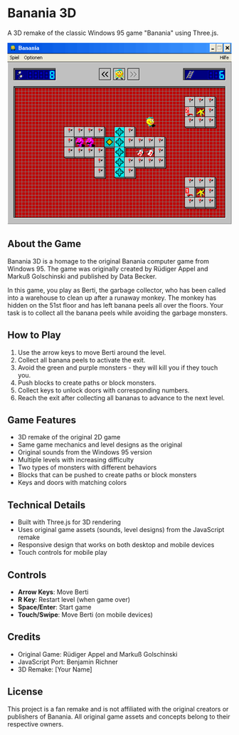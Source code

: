 # Banania 3D

A 3D remake of the classic Windows 95 game "Banania" using Three.js.

![Banania 3D Screenshot](banania_win95.png)

## About the Game

Banania 3D is a homage to the original Banania computer game from Windows 95. The game was originally created by Rüdiger Appel and Markuß Golschinski and published by Data Becker.

In this game, you play as Berti, the garbage collector, who has been called into a warehouse to clean up after a runaway monkey. The monkey has hidden on the 51st floor and has left banana peels all over the floors. Your task is to collect all the banana peels while avoiding the garbage monsters.

## How to Play

1. Use the arrow keys to move Berti around the level.
2. Collect all banana peels to activate the exit.
3. Avoid the green and purple monsters - they will kill you if they touch you.
4. Push blocks to create paths or block monsters.
5. Collect keys to unlock doors with corresponding numbers.
6. Reach the exit after collecting all bananas to advance to the next level.

## Game Features

- 3D remake of the original 2D game
- Same game mechanics and level designs as the original
- Original sounds from the Windows 95 version
- Multiple levels with increasing difficulty
- Two types of monsters with different behaviors
- Blocks that can be pushed to create paths or block monsters
- Keys and doors with matching colors

## Technical Details

- Built with Three.js for 3D rendering
- Uses original game assets (sounds, level designs) from the JavaScript remake
- Responsive design that works on both desktop and mobile devices
- Touch controls for mobile play

## Controls

- **Arrow Keys**: Move Berti
- **R Key**: Restart level (when game over)
- **Space/Enter**: Start game
- **Touch/Swipe**: Move Berti (on mobile devices)

## Credits

- Original Game: Rüdiger Appel and Markuß Golschinski
- JavaScript Port: Benjamin Richner
- 3D Remake: [Your Name]

## License

This project is a fan remake and is not affiliated with the original creators or publishers of Banania. All original game assets and concepts belong to their respective owners.
